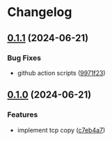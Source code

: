 # Changelog

## [0.1.1](https://github.com/majksa-dev/rust-io/compare/v0.1.0...v0.1.1) (2024-06-21)


### Bug Fixes

* github action scripts ([9971f23](https://github.com/majksa-dev/rust-io/commit/9971f232df81df2b661096b2b75a9a2d337c214c))

## [0.1.0](https://github.com/majksa-dev/rust-io/compare/v0.0.1...v0.1.0) (2024-06-21)


### Features

* implement tcp copy ([c7eb4a7](https://github.com/majksa-dev/rust-io/commit/c7eb4a75a3211729189560d296509b49e2a55609))

